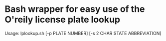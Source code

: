 # Bash wrapper for easy use of the O'reily license plate lookup
Usage: lplookup.sh [-p PLATE NUMBER] [-s 2 CHAR STATE ABBREVIATION]
